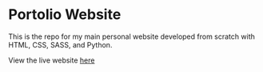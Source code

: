 # Portolio Website
This is the repo for my main personal website developed from scratch with HTML, CSS, SASS, and Python.

View the live website [here](https://elbanhawy.com)
